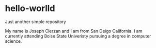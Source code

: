 # hello-worlld
Just another simple repository

My name is Joseph Cierzan and I am from San Deigo California. I am currently
attending Boise State Univeristy pursuing a degree in computer science.

